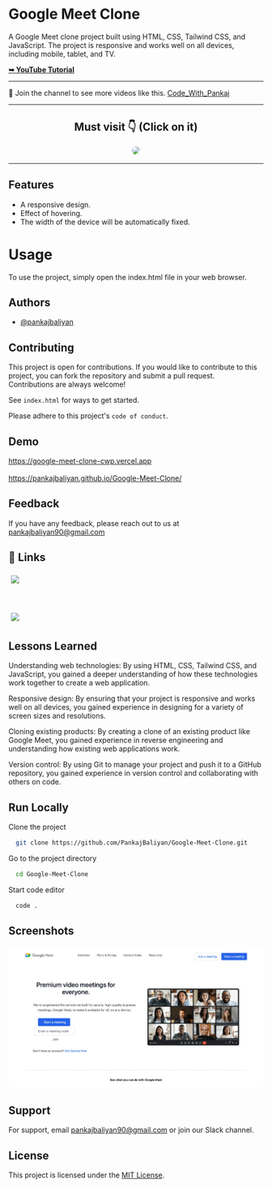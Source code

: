 # Google Meet Clone

A Google Meet clone project built using HTML, CSS, Tailwind CSS, and JavaScript. The project is responsive and works well on all devices, including mobile, tablet, and TV.

<a href="https://www.youtube.com/watch?v=hLm2wU_In70/"><strong>➥ YouTube Tutorial</strong></a>

<hr>

💙 Join the channel to see more videos like this. [Code_With_Pankaj](https://www.youtube.com/c/CodeWithPankaj1?sub_confirmation=1)

<hr>

<div align=center>

## Must visit 👇 (Click on it)

[<img src="https://lh3.googleusercontent.com/3zkP2SYe7yYoKKe47bsNe44yTgb4Ukh__rBbwXwgkjNRe4PykGG409ozBxzxkrubV7zHKjfxq6y9ShogWtMBMPyB3jiNps91LoNH8A=s500" width="150" style="border-radius:10px">](https://www.youtube.com/c/CodeWithPankaj1?sub_confirmation=1)

</div>

<hr>

## Features

- A responsive design.
- Effect of hovering.
- The width of the device will be automatically fixed.

# Usage

To use the project, simply open the index.html file in your web browser.

## Authors

- [@pankajbaliyan](https://www.github.com/pankajbaliyan)

## Contributing

This project is open for contributions. If you would like to contribute to this project, you can fork the repository and submit a pull request.<br>
Contributions are always welcome!

See `index.html` for ways to get started.

Please adhere to this project's `code of conduct`.

## Demo

https://google-meet-clone-cwp.vercel.app
<br><br>
https://pankajbaliyan.github.io/Google-Meet-Clone/

## Feedback

If you have any feedback, please reach out to us at pankajbaliyan90@gmail.com

## 🔗 Links

[<img src="https://www.moirae.co.uk/media/rr1bnphw/linkedin-photo.jpg?anchor=center&mode=crop&width=1060&height=607&rnd=133041730111100000" width="150" style="background-color:white;padding:5px;border-radius:5px">](https://www.linkedin.com/in/pankaj-kumar-90/)

<br>

[<img src="https://www.seekpng.com/png/detail/111-1112824_picture-my-portfolio-logo-png.png" width="150" style="background-color:white;padding:5px;border-radius:5px">](https://codewithpankaj.vercel.app)

## Lessons Learned

Understanding web technologies: By using HTML, CSS, Tailwind CSS, and JavaScript, you gained a deeper understanding of how these technologies work together to create a web application.

Responsive design: By ensuring that your project is responsive and works well on all devices, you gained experience in designing for a variety of screen sizes and resolutions.

Cloning existing products: By creating a clone of an existing product like Google Meet, you gained experience in reverse engineering and understanding how existing web applications work.

Version control: By using Git to manage your project and push it to a GitHub repository, you gained experience in version control and collaborating with others on code.

## Run Locally

Clone the project

```bash
  git clone https://github.com/PankajBaliyan/Google-Meet-Clone.git
```

Go to the project directory

```bash
  cd Google-Meet-Clone
```

Start code editor

```bash
  code .
```

## Screenshots

![App Screenshot](./preview.webp)

## Support

For support, email pankajbaliyan90@gmail.com or join our Slack channel.

## License

This project is licensed under the <a href="https://opensource.org/licenses/MIT">MIT License</a>.
